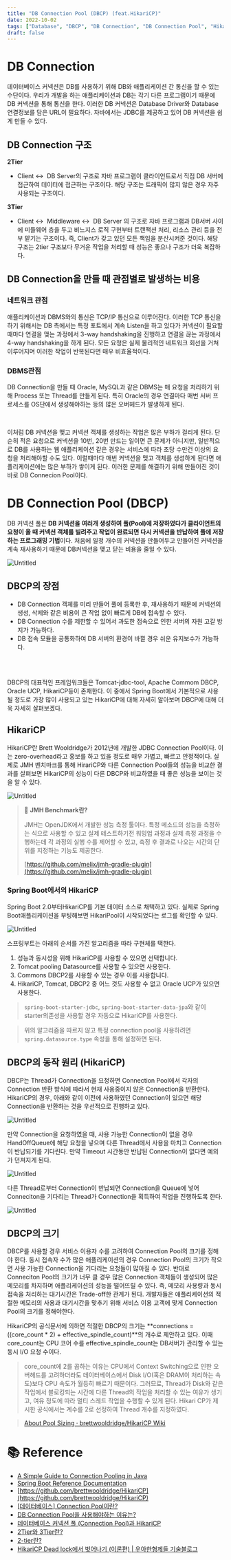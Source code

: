 ```yaml
---
title: "DB Connection Pool (DBCP) (feat.HikariCP)"
date: 2022-10-02
tags: ["Database", "DBCP", "DB Connection", "DB Connection Pool", "HikariCP"]
draft: false
---
```

# DB Connection

데이터베이스 커넥션은 DB를 사용하기 위해 DB와 애플리케이션 간 통신을 할 수 있는 수단이다. 우리가 개발을 하는 애플리케이션과 DB는 각기 다른 프로그램이기 때문에 DB 커넥션을 통해 통신을 한다. 이러한 DB 커넥션은 Database Driver와 Database 연결정보를 담은 URL이 필요하다. 자바에서는 JDBC를 제공하고 있어 DB 커넥션을 쉽게 만들 수 있다.

## DB Connection 구조

**2Tier**

- Client ↔  DB Server의 구조로 자바 프로그램이 클라이언트로서 직접 DB 서버에 접근하여 데이터에 접근하는 구조이다. 해당 구조는 트래픽이 많지 않은 경우 자주 사용되는 구조이다.

**3Tier**

- Client ↔  Middleware ↔  DB Server 의 구조로 자바 프로그램과 DB서버 사이에 미들웨어 층을 두고 비느지스 로직 구현부터 트랜잭션 처리, 리소스 관리 등을 전부 맡기는 구조이다. 즉, Client가 갖고 있던 모든 책임을 분산시켜준 것이다. 해당 구조는 2tier 구조보다 무거운 작업을 처리할 때 성능은 좋으나 구조가 더욱 복잡하다.

## DB Connection을 만들 때 관점별로 발생하는 비용

### 네트워크 관점

애플리케이션과 DBMS와의 통신은 TCP/IP 통신으로 이루어진다. 이러한 TCP 통신을 하기 위해서는 DB 측에서는 특정 포트에서 계속 Listen을 하고 있다가 커넥션이 필요할 때마다 연결을 맺는 과정에서 3-way handshaking을 진행하고 연결을 끊는 과정에서 4-way handshaking을 하게 된다. 모든 요청은 실제 물리적인 네트워크 회선을 거쳐 이루어지며 이러한 작업이 반복된다면 매우 비효율적이다.

### DBMS관점

DB Connection을 만들 때 Oracle, MySQL과 같은 DBMS는 매 요청을 처리하기 위해 Process 또는 Thread를 만들게 된다. 특히 Oracle의 경우 연결마다 매번 서버 프로세스를 OS단에서 생성해야하는 등의 많은 오버헤드가 발생하게 된다.

<br>

이처럼 DB 커넥션을 맺고 커넥션 객체를 생성하는 작업은 많은 부하가 걸리게 된다. 단순히 적은 요청으로 커넥션을 10번, 20번 만드는 일이면 큰 문제가 아니지만, 일반적으로 DB를 사용하는 웹 애플리케이션 같은 경우는 서비스에 따라 초당 수만건 이상의 요청을 처리해야할 수도 있다. 이럴때마다 매번 커넥션을 맺고 객체를 생성하게 된다면 애플리케이션에는 많은 부하가 쌓이게 된다. 이러한 문제를 해결하기 위해 만들어진 것이 바로 DB Connecion Pool이다.

# DB Connection Pool (DBCP)

DB 커넥션 풀은 **DB 커넥션을 여러개 생성하여 풀(Pool)에 저장하였다가 클라이언트의 요청이 올 때 커넥션 객체를 빌려주고 작업이 완료되면 다시 커넥션을 반납하여 풀에 저장하는 프로그래밍 기법**이다. 처음에 일정 개수의 커넥션을 만들어두고 만들어진 커넥션을 계속 재사용하기 때문에 DB커넥션을 맺고 닫는 비용을 줄일 수 있다.

![Untitled](image/20221002-DB_Connection_Pool/img.png)

## DBCP의 장점

- DB Connection 객체를 미리 만들어 풀에 등록한 후, 재사용하기 때문에 커넥션의 생성, 삭제와 같은 비용이 큰 작업 없이 빠르게 DB에 접속할 수 있다.
- DB Connection 수를 제한할 수 있어서 과도한 접속으로 인한 서버의 자원 고갈 방지가 가능하다.
- DB 접속 모듈을 공통화하여 DB 서버의 환경이 바뀔 경우 쉬운 유지보수가 가능하다.

<br>
<br>

DBCP의 대표적인 프레임워크들은 Tomcat-jdbc-tool, Apache Commom DBCP, Oracle UCP, HikariCP등이 존재한다. 이 중에서 Spring Boot에서 기본적으로 사용될 정도로 가장 많이 사용되고 있는 HikariCP에 대해 자세히 알아보며 DBCP에 대해 더욱 자세히 살펴보겠다.

## HikariCP

HikariCP란 Brett Wooldridge가 2012년에 개발한 JDBC Connection Pool이다. 이는 zero-overhead라고 홍보를 하고 있을 정도로 매우 가볍고, 빠르고 안정적이다. 실제로 JMH 벤치마크를 통해 HirariCP와 다른 Connection Pool들의 성능을 비교한 결과를 살펴보면 HikariCP의 성능이 다른 DBCP와 비교하였을 때 좋은 성능을 보이는 것을 알 수 있다.

![Untitled](image/20221002-DB_Connection_Pool/img_1.png)

> 📌 **JMH Benchmark란?**
>
>
> JMH는 OpenJDK에서 개발한 성능 측정 툴이다. 특정 메소드의 성능을 측정하는 식으로 사용할 수 있고 실제 테스트하기전 워밍업 과정과 실제 측정 과정을 수행하는데 각 과정의 실행 수를 제어할 수 있고, 측정 후 결과로 나오는 시간의 단위를 지정하는 기능도 제공한다.
>
> [https://github.com/melix/jmh-gradle-plugin](https://github.com/melix/jmh-gradle-plugin)
>

### Spring Boot에서의 HikariCP

Spring Boot 2.0부터HikariCP를 기본 데이터 소스로 채택하고 있다. 실제로 Spring Boot애플리케이션을 부팅해보면 HikariPool이 시작되었다는 로그를 확인할 수 있다.

![Untitled](image/20221002-DB_Connection_Pool/img_2.png)

스프링부트는 아래의 순서를 가진 알고리즘을 따라 구현체를 택한다.

1. 성능과 동시성을 위해 HikariCP를 사용할 수 있으면 선택합니다.
2. Tomcat pooling Datasource를 사용할 수 있으면 사용한다.
3. Commons DBCP2를 사용할 수 있는 경우 이를 사용합니다.
4. HikariCP, Tomcat, DBCP2 중 어느 것도 사용할 수 없고 Oracle UCP가 있으면 사용한다.

> `spring-boot-starter-jdbc`, `spring-boot-starter-data-jpa`와 같이 starter의존성을 사용할 경우 자동으로 HikariCP를 사용한다.
>

> 위의 알고리즘을 따르지 않고 특정 connection pool을 사용하려면 `spring.datasource.type` 속성을 통해 설정하면 된다.
>


## DBCP의 동작 원리 (HikariCP)

DBCP는 Thread가 Connection을 요청하면 Connection Pool에서 각자의 Connection 반환 방식에 따라서 현재 사용중이지 않은 Connection을 반환한다. HikariCP의 경우, 아래와 같이 이전에 사용하였던 Connection이 있으면 해당 Connection을 반환하는 것을 우선적으로 진행하고 있다.

![Untitled](image/20221002-DB_Connection_Pool/img_3.png)

만약 Connection을 요청하였을 때, 사용 가능한 Connection이 없을 경우 HandOffQueue에 해당 요청을 넣으며 다른 Thread에서 사용을 마치고 Connection이 반납되기를 기다린다. 만약 Timeout 시간동안 반납된 Connection이 없다면 예외가 던져지게 된다.

![Untitled](image/20221002-DB_Connection_Pool/img_4.png)

다른 Thread로부터 Connection이 반납되면 Connection을 Queue에 넣어 Conneciton을 기다리는 Thread가 Connection을 획득하여 작업을 진행하도록 한다.

![Untitled](image/20221002-DB_Connection_Pool/img_5.png)

## DBCP의 크기

DBCP를 사용할 경우 서비스 이용자 수를 고려하여 Connection Pool의 크기를 정해야 한다. 동시 접속자 수가 많은 애플리케이션의 경우 Connection Pool의 크기가 작으면 사용 가능한 Connection을 기다리는 요청들이 많아질 수 있다. 반대로 Conneciton Pool의 크기가 너무 클 경우 많은 Connection 객체들이 생성되어 많은 메모리를 차지하며 애플리케이션의 성능을 떨어뜨릴 수 있다. 즉, 메모리 사용량과 동시 접속을 처리하는 대기시간은 Trade-off한 관계가 된다. 개발자들은 애플리케이션의 적절한 메모리의 사용과 대기시간을 맞추기 위해 서비스 이용 고객에 맞게 Connection Pool의 크기를 정해야한다.

HikariCP의 공식문서에 의하면 적절한 DBCP의 크기는 **connections = ((core_count * 2) + effective_spindle_count)**의 개수로 제안하고 있다. 이때 core_count는 CPU 코어 수를 effective_spindle_count는 DB서버가 관리할 수 있는 동시 I/O 요청 수이다.

> core_count에 2를 곱하는 이유는  CPU에서 Context Switching으로 인한 오버헤드를 고려하더라도 데이터베이스에서 Disk I/O(혹은 DRAM이 처리하는 속도)보다 CPU 속도가 월등히 빠르기 때문이다. 그러므로, Thread가 Disk와 같은 작업에서 블로킹되는 시간에 다른 Thread의 작업을 처리할 수 있는 여유가 생기고, 여유 정도에 따라 멀티 스레드 작업을 수행할 수 있게 된다. Hikari CP가 제시한 공식에서는 계수를 2로 선정하여 Thread 개수를 지정하였다.
>

> [About Pool Sizing · brettwooldridge/HikariCP Wiki](https://github.com/brettwooldridge/HikariCP/wiki/About-Pool-Sizing#the-formula)

# 📚 Reference
- [A Simple Guide to Connection Pooling in Java](https://www.baeldung.com/java-connection-pooling)
- [Spring Boot Reference Documentation](https://docs.spring.io/spring-boot/docs/current/reference/htmlsingle/#data.sql.datasource.connection-pool)
- [https://github.com/brettwooldridge/HikariCP](https://github.com/brettwooldridge/HikariCP)
- [[데이터베이스] Connection Pool이란?](https://steady-coding.tistory.com/564)
- [DB Connection Pool을 사용해야하는 이유는?](https://devkly.com/db/db-connection-pool/)
- [데이터베이스 커넥션 풀 (Connection Pool)과 HikariCP](https://hudi.blog/dbcp-and-hikaricp/)
- [2Tier와 3Tier란?](https://mkil.tistory.com/53)
- [2-tier란?](https://jocoma.tistory.com/entry/2-tier-%EC%9B%B9%EC%84%9C%EB%B2%84-DB-%EC%97%B0%EA%B2%B0%EB%90%9C-%ED%98%95%ED%83%9C)
- [HikariCP Dead lock에서 벗어나기 (이론편) | 우아한형제들 기술블로그](https://techblog.woowahan.com/2664/)
